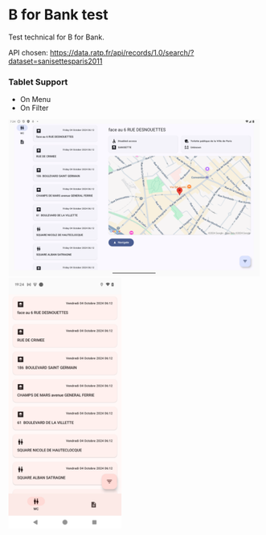 # B for Bank test

Test technical for B for Bank.

API chosen: https://data.ratp.fr/api/records/1.0/search/?dataset=sanisettesparis2011

### Tablet Support 

- On Menu
- On Filter

<img src="./screenshot/tablet.png" width="500">
<img src="./screenshot/phone.png" height="500">
